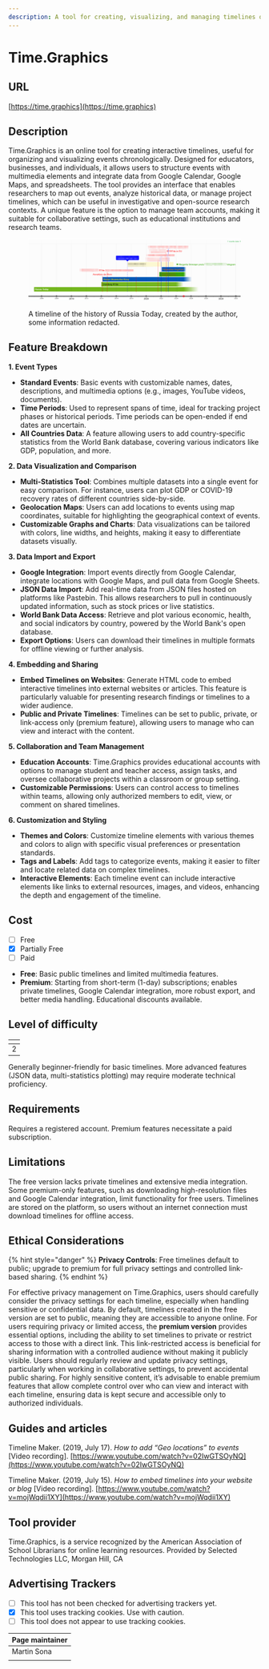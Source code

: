 ```yaml
---
description: A tool for creating, visualizing, and managing timelines online.
---
```


# Time.Graphics

## URL

[https://time.graphics](https://time.graphics)

## Description

Time.Graphics is an online tool for creating interactive timelines, useful for organizing and visualizing events chronologically. Designed for educators, businesses, and individuals, it allows users to structure events with multimedia elements and integrate data from Google Calendar, Google Maps, and spreadsheets. The tool provides an interface that enables researchers to map out events, analyze historical data, or manage project timelines, which can be useful in investigative and open-source research contexts. A unique feature is the option to manage team accounts, making it suitable for collaborative settings, such as educational institutions and research teams.

<figure><img src=".gitbook/assets/image.png" alt=""><figcaption><p>A timeline of the history of Russia Today, created by the author, some information redacted.</p></figcaption></figure>

## Feature Breakdown

**1. Event Types**

* **Standard Events**: Basic events with customizable names, dates, descriptions, and multimedia options (e.g., images, YouTube videos, documents).
* **Time Periods**: Used to represent spans of time, ideal for tracking project phases or historical periods. Time periods can be open-ended if end dates are uncertain.
* **All Countries Data**: A feature allowing users to add country-specific statistics from the World Bank database, covering various indicators like GDP, population, and more.

**2. Data Visualization and Comparison**

* **Multi-Statistics Tool**: Combines multiple datasets into a single event for easy comparison. For instance, users can plot GDP or COVID-19 recovery rates of different countries side-by-side.
* **Geolocation Maps**: Users can add locations to events using map coordinates, suitable for highlighting the geographical context of events.
* **Customizable Graphs and Charts**: Data visualizations can be tailored with colors, line widths, and heights, making it easy to differentiate datasets visually.

**3. Data Import and Export**

* **Google Integration**: Import events directly from Google Calendar, integrate locations with Google Maps, and pull data from Google Sheets.
* **JSON Data Import**: Add real-time data from JSON files hosted on platforms like Pastebin. This allows researchers to pull in continuously updated information, such as stock prices or live statistics.
* **World Bank Data Access**: Retrieve and plot various economic, health, and social indicators by country, powered by the World Bank's open database.
* **Export Options**: Users can download their timelines in multiple formats for offline viewing or further analysis.

**4. Embedding and Sharing**

* **Embed Timelines on Websites**: Generate HTML code to embed interactive timelines into external websites or articles. This feature is particularly valuable for presenting research findings or timelines to a wider audience.
* **Public and Private Timelines**: Timelines can be set to public, private, or link-access only (premium feature), allowing users to manage who can view and interact with the content.

**5. Collaboration and Team Management**

* **Education Accounts**: Time.Graphics provides educational accounts with options to manage student and teacher access, assign tasks, and oversee collaborative projects within a classroom or group setting.
* **Customizable Permissions**: Users can control access to timelines within teams, allowing only authorized members to edit, view, or comment on shared timelines.

**6. Customization and Styling**

* **Themes and Colors**: Customize timeline elements with various themes and colors to align with specific visual preferences or presentation standards.
* **Tags and Labels**: Add tags to categorize events, making it easier to filter and locate related data on complex timelines.
* **Interactive Elements**: Each timeline event can include interactive elements like links to external resources, images, and videos, enhancing the depth and engagement of the timeline.

## Cost

* [ ] Free
* [x] Partially Free
* [ ] Paid

- **Free**: Basic public timelines and limited multimedia features.
- **Premium**: Starting from short-term (1-day) subscriptions; enables private timelines, Google Calendar integration, more robust export, and better media handling. Educational discounts available.

## Level of difficulty

<table><thead><tr><th data-type="rating" data-max="5"></th></tr></thead><tbody><tr><td>2</td></tr></tbody></table>

Generally beginner-friendly for basic timelines. More advanced features (JSON data, multi-statistics plotting) may require moderate technical proficiency.

## Requirements

Requires a registered account. Premium features necessitate a paid subscription.

## Limitations

The free version lacks private timelines and extensive media integration. Some premium-only features, such as downloading high-resolution files and Google Calendar integration, limit functionality for free users. Timelines are stored on the platform, so users without an internet connection must download timelines for offline access.

## Ethical Considerations

{% hint style="danger" %}
**Privacy Controls**: Free timelines default to public; upgrade to premium for full privacy settings and controlled link-based sharing.
{% endhint %}

For effective privacy management on Time.Graphics, users should carefully consider the privacy settings for each timeline, especially when handling sensitive or confidential data. By default, timelines created in the free version are set to public, meaning they are accessible to anyone online. For users requiring privacy or limited access, the **premium version** provides essential options, including the ability to set timelines to private or restrict access to those with a direct link. This link-restricted access is beneficial for sharing information with a controlled audience without making it publicly visible. Users should regularly review and update privacy settings, particularly when working in collaborative settings, to prevent accidental public sharing. For highly sensitive content, it’s advisable to enable premium features that allow complete control over who can view and interact with each timeline, ensuring data is kept secure and accessible only to authorized individuals.

## Guides and articles

Timeline Maker. (2019, July 17). _How to add “Geo locations” to events_ \[Video recording]. [https://www.youtube.com/watch?v=02IwGTSOyNQ](https://www.youtube.com/watch?v=02IwGTSOyNQ)

Timeline Maker. (2019, July 15). _How to embed timelines into your website or blog_ \[Video recording]. [https://www.youtube.com/watch?v=mojWqdii1XY](https://www.youtube.com/watch?v=mojWqdii1XY)

## Tool provider

Time.Graphics, is a service recognized by the American Association of School Librarians for online learning resources. Provided by Selected Technologies LLC, Morgan Hill, CA&#x20;

## Advertising Trackers

* [ ] This tool has not been checked for advertising trackers yet.
* [x] This tool uses tracking cookies. Use with caution.
* [ ] This tool does not appear to use tracking cookies.

| Page maintainer |
| --------------- |
| Martin Sona     |
|                 |
